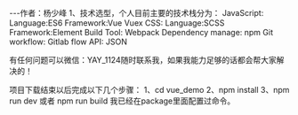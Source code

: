---作者：杨少峰
1、技术选型，个人目前主要的技术栈分为：
	JavaScript:
		Language:ES6
		Framework:Vue Vuex
	CSS:
		Language:SCSS
		Framework:Element
	Build Tool:
		Webpack
	Dependency manage:
		npm
	Git workflow:
		Gitlab flow
	API:
		JSON

有任何问题可以微信：YAY_1124随时联系我，如果我能力足够的话都会帮大家解决的！

项目下载结束以后完成以下几个步骤：
	1、cd vue_demo
	2、npm install 
	3、npm run dev 或者 npm run build 我已经在package里面配置过命令。 